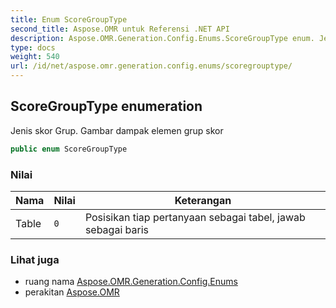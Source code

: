 ```yaml
---
title: Enum ScoreGroupType
second_title: Aspose.OMR untuk Referensi .NET API
description: Aspose.OMR.Generation.Config.Enums.ScoreGroupType enum. Jenis skor Grup. Gambar dampak elemen grup skor
type: docs
weight: 540
url: /id/net/aspose.omr.generation.config.enums/scoregrouptype/
---
```

## ScoreGroupType enumeration

Jenis skor Grup. Gambar dampak elemen grup skor

```csharp
public enum ScoreGroupType
```

### Nilai

| Nama | Nilai | Keterangan |
| --- | --- | --- |
| Table | `0` | Posisikan tiap pertanyaan sebagai tabel, jawab sebagai baris |

### Lihat juga

* ruang nama [Aspose.OMR.Generation.Config.Enums](../../aspose.omr.generation.config.enums/)
* perakitan [Aspose.OMR](../../)


